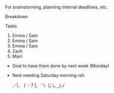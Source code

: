 For brainstorming, planning internal deadlines, etc.


Breakdown

Tasks
1. Emma / Sam
2. Emma / Sam
3. Emma / Sam
4. Zach
5. Mairi

- Goal to have them done by next week (Monday)
- Next meeting Saturday morning-ish

  ╱|、
(` - 7
 |、⁻〵
 じしˍ,)ノ
